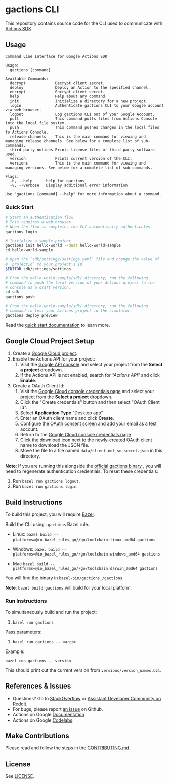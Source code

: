 # gactions CLI

This repository contains source code for the CLI used to communicate with
[Actions SDK](https://developers.google.com/assistant/actionssdk/gactions).

## Usage

```
Command Line Interface for Google Actions SDK

Usage:
  gactions [command]

Available Commands:
  decrypt             Decrypt client secret.
  deploy              Deploy an Action to the specified channel.
  encrypt             Encrypt client secret.
  help                Help about any command
  init                Initialize a directory for a new project.
  login               Authenticate gactions CLI to your Google account via web browser.
  logout              Log gactions CLI out of your Google Account.
  pull                This command pulls files from Actions Console into the local file system.
  push                This command pushes changes in the local files to Actions Console.
  release-channels    This is the main command for viewing and managing release channels. See below for a complete list of sub-commands.
  third-party-notices Prints license files of third-party software used.
  version             Prints current version of the CLI.
  versions            This is the main command for viewing and managing versions. See below for a complete list of sub-commands.

Flags:
  -h, --help      help for gactions
  -v, --verbose   Display additional error information

Use "gactions [command] --help" for more information about a command.
```

### Quick Start

```bash
# Start an authentication flow.
# This requires a web browser.
# When the flow is complete, the CLI automatically authenticates.
gactions login

# Initialize a sample project
gactions init hello-world --dest hello-world-sample
cd hello-world-sample

# Open the `sdk/settings/settings.yaml` file and change the value of
# `projectId` to your project's ID.
$EDITOR sdk/settings/settings.

# From the hello-world-sample/sdk/ directory, run the following
# command to push the local version of your Actions project to the
# console as a draft version.
cd sdk
gactions push

# From the hello-world-sample/sdk/ directory, run the following
# command to test your Actions project in the simulator.
gactions deploy preview
```

Read the [quick start documentation](https://developers.google.com/assistant/conversational/quickstart) to learn more.

## Google Cloud Project Setup

1.  Create a [Google Cloud project](https://console.developers.google.com).
1.  Enable the Actions API for your project:
    1. Visit the [Google API console](https://console.developers.google.com/apis/library) and select your project from the **Select a project** dropdown.
    1. If the Actions API is not enabled, search for *"Actions API"* and click **Enable**.
1.  Create a OAuth Client Id:
    1. Visit the [Google Cloud console credentials page](https://console.developers.google.com/apis/credentials) and select your project from the **Select a project** dropdown.
    1. Click the "Create credentials" button and then select "OAuth Client Id".
    1. Select **Application Type** "Desktop app"
    1. Enter an OAuth client name and click **Create**.
    1. Configure the [OAuth consent screen](https://console.cloud.google.com/apis/credentials/consent) and add your email as a test account.
    1. Return to the [Google Cloud console credentials page](https://console.developers.google.com/apis/credentials)
    1. Click the download icon next to the newly-created OAuth client name to download the JSON file.
    1. Move the file to a file named `data/client_not_so_secret.json` in this directory.

**Note**: If you are running this alongside the [official gactions binary](https://developers.google.com/assistant/actionssdk/gactions)
, you will need to regenerate authentication credentials. To reset these
credentials:

1. Run `bazel run gactions logout`.
1. Run `bazel run gactions login`.

## Build Instructions

To build this project, you will require [Bazel](https://bazel.build/).

Build the CLI using `:gactions` Bazel rule.:

*   Linux: `bazel build --platforms=@io_bazel_rules_go//go/toolchain:linux_amd64 gactions`.

*   Windows: `bazel build --platforms=@io_bazel_rules_go//go/toolchain:windows_amd64 gactions`

*   Mac `bazel build --platforms=@io_bazel_rules_go//go/toolchain:darwin_amd64 gactions`

You will find the binary in `bazel-bin/gactions_/gactions`.

**Note**: `bazel build gactions` will build for your local platform.

### Run Instructions

To simultaneously build and run the project:

1. `bazel run gactions`

Pass parameters:

1. `bazel run gactions -- <args>`

Example:

`bazel run gactions -- version`

This should print out the current version from `versions/version_names.bzl`.

## References & Issues
+ Questions? Go to [StackOverflow](https://stackoverflow.com/questions/tagged/actions-on-google) or [Assistant Developer Community on Reddit](https://www.reddit.com/r/GoogleAssistantDev/).
+ For bugs, please report [an issue](https://github.com/actions-on-google/gactions/issues/new) on Github.
+ Actions on Google [Documentation](https://developers.google.com/assistant)
+ Actions on Google [Codelabs](https://codelabs.developers.google.com/?cat=Assistant).

## Make Contributions
Please read and follow the steps in the [CONTRIBUTING.md](CONTRIBUTING.md).

## License
See [LICENSE](LICENSE).
